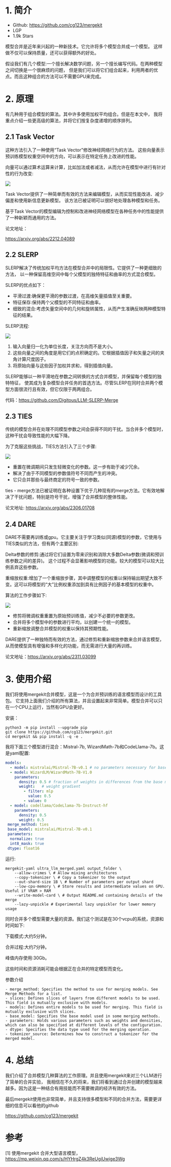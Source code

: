 # 1. 简介

- Github: https://github.com/cg123/mergekit
- LGP
- 1.9k Stars

模型合并是近年来兴起的一种新技术。它允许将多个模型合并成一个模型。
这样做不仅可以保持质量，还可以获得额外的好处。

假设我们有几个模型:一个擅长解决数学问题，另一个擅长编写代码。在两种模型之间切换是一个很麻烦的问题，
但是我们可以将它们组合起来，利用两者的优点。而且这种组合的方法可以不需要GPU来完成。

# 2. 原理

有几种用于组合模型的算法。其中许多使用加权平均组合。但是在本文中，
我将重点介绍一些更高级的算法，并将它们按复杂度递增的顺序排列。

## 2.1 Task Vector

这种方法引入了一种使用“Task Vector”修改神经网络行为的方法。
这些向量表示预训练模型权重空间中的方向，可以表示在特定任务上改进的性能。

向量可以通过算术运算来计算，比如加法或者减法，从而允许在模型中进行有针对性的行为改变:

![](.02_mergekit_images/向量空间方法.png)

Task Vector提供了一种简单而有效的方法来编辑模型，从而实现性能改进、减少偏差和使用新信息更新模型。
该方法已被证明可以很好地处理各种模型和任务。

基于Task Vector的模型编辑为控制和改进神经网络模型在各种任务中的性能提供了一种新颖而通用的方法。

论文地址：

https://arxiv.org/abs/2212.04089

## 2.2 SLERP

SLERP解决了传统加权平均方法在模型合并中的局限性。它提供了一种更细致的方法，
以一种保留高维空间中每个父模型的独特特征和曲率的方式混合模型。

SLERP的优点如下：

- 平滑过渡:确保更平滑的参数过渡，在高维矢量插值至关重要。
- 特征保存:保持两个父模型的不同特征和曲率。
- 细致的混合:考虑矢量空间中的几何和旋转属性，从而产生准确反映两种模型特征的结果。

SLERP流程:

![](.02_mergekit_images/SLERP方案.png)

1. 输入向量归一化为单位长度，关注方向而不是大小。
2. 这些向量之间的角度是用它们的点积确定的。它根据插值因子和矢量之间的夹角计算尺度因子。
3. 将原始向量与这些因子加权并求和，得到插值向量。

SLERP能够以一种平滑地在参数之间转换的方式合并模型，并保留每个模型的独特特征，
使其成为复杂模型合并任务的首选方法。尽管SLERP在同时合并两个模型方面很流行且有效，但它仅限于两两组合。

代码：https://github.com/Digitous/LLM-SLERP-Merge

## 2.3 TIES

传统的模型合并在处理不同模型参数之间会获得不同的干扰。当合并多个模型时，这种干扰会导致性能的大幅下降。

为了克服这些挑战，TIES方法引入了三个步骤:

![](.02_mergekit_images/TIES方法.png)

- 重置在微调期间只发生轻微变化的参数。这一步有助于减少冗余。
- 解决了由于不同模型的参数值符号不同而产生的冲突。
- 它只合并那些与最终商定的符号一致的参数。

ties - merge方法已被证明在各种设置下优于几种现有的merge方法。它有效地解决了干扰问题，特别是符号干扰，增强了合并模型的整体性能。

论文地址: https://arxiv.org/abs/2306.01708

## 2.4 DARE

DARE不需要再训练或gpu。它主要关注于学习类似(同源)模型的参数，它使用与TIES类似的方法，但有两个主要区别:

Delta参数的修剪:通过将它们设置为零来识别和消除大多数Delta参数(微调和预训练参数之间的差异)。
这个过程不会显著影响模型的功能。较大的模型可以较大比例丢弃这些参数。

重缩放权重:增加了一个重缩放步骤，其中调整模型的权重以保持输出期望大致不变。这可以将模型的“大”比例权重添加到具有比例因子的基本模型的权重中。

算法的工作步骤如下:

![](.02_mergekit_images/DARE方案.png)

- 修剪将微调权重重置为原始预训练值，减少不必要的参数更改。
- 合并将多个模型中的参数进行平均，以创建一个统一的模型。
- 重新缩放调整合并模型的权重以保持其预期性能。

DARE提供了一种独特而有效的方法，通过修剪和重新缩放参数来合并语言模型，从而使模型具有增强和多样化的功能，而无需进行大量的再训练。

论文地址：https://arxiv.org/abs/2311.03099

# 3. 使用介绍

我们将使用mergekit合并模型，这是一个为合并预训练的语言模型而设计的工具包。
它支持上面我们介绍的所有算法，并且设置起来非常简单。模型合并可以只在一个CPU上运行，当然有GPU会更好。

安装：

```shell
python3 -m pip install --upgrade pip
git clone https://github.com/cg123/mergekit.git
cd mergekit && pip install -q -e .
```

我将下面三个模型进行混合：Mistral-7b, WizardMath-7b和CodeLlama-7b。这是yaml配置:

```yaml
models:
  - model: mistralai/Mistral-7B-v0.1 # no parameters necessary for base model
  - model: WizardLM/WizardMath-7B-V1.0
    parameters:
      density: 0.5 # fraction of weights in differences from the base model to retain
      weight:   # weight gradient
        - filter: mlp
          value: 0.5
        - value: 0
  - model: codellama/CodeLlama-7b-Instruct-hf
    parameters:
      density: 0.5
      weight: 0.5
 merge_method: ties
 base_model: mistralai/Mistral-7B-v0.1
 parameters:
  normalize: true
  int8_mask: true
 dtype: float16
```

运行:

```shell
mergekit-yaml ultra_llm_merged.yaml output_folder \
    --allow-crimes \ # Allow mixing architectures
    --copy-tokenizer \ # Copy a tokenizer to the output
    --out-shard-size 1B \ # Number of parameters per output shard
    --low-cpu-memory \ # Store results and intermediate values on GPU. Useful if VRAM > RAM
    --write-model-card \ # Output README.md containing details of the merge
    --lazy-unpickle # Experimental lazy unpickler for lower memory usage
```

同时合并多个模型需要大量的资源。我们这个测试是在30个vcpu的系统，资源和时间如下:

下载模式:大约5分钟。

合并过程:大约7分钟。

峰值内存使用:30Gb。

这些时间和资源消耗可能会根据正在合并的特定模型而变化。

参数介绍

```text
- merge_method: Specifies the method to use for merging models. See Merge Methods for a list.
- slices: Defines slices of layers from different models to be used. This field is mutually exclusive with models.
- models: Defines entire models to be used for merging. This field is mutually exclusive with slices.
- base_model: Specifies the base model used in some merging methods.
- parameters: Holds various parameters such as weights and densities, which can also be specified at different levels of the configuration.
- dtype: Specifies the data type used for the merging operation.
- tokenizer_source: Determines how to construct a tokenizer for the merged model.
```

# 4. 总结

我们介绍了合并模型几种算法的工作原理。并且使用mergekit来对三个LLM进行了简单的合并实验，
我相信在不久的将来，我们将看到通过合并创建的模型越来越多。因为这是一种结合有用技能而不需要微调的经济有效的方法。

最后mergekit使用也非常简单，并且支持很多模型和不同的合并方法，需要更详细的信息可以看他的github

https://github.com/cg123/mergekit

# 参考

[1] 使用mergekit 合并大型语言模型，https://mp.weixin.qq.com/s/HYHrgZ4k3ReUgiUwige3Wg